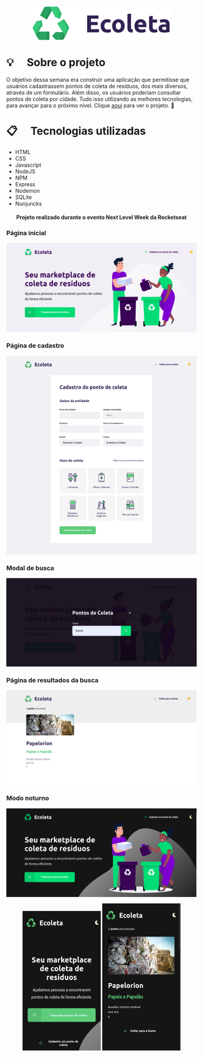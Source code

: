 <p align="center">
  <img src="public/assets/logo.svg"/>
</p>

# :bulb: &emsp;Sobre o projeto
O objetivo dessa semana era construir uma aplicação que permitisse que usuários cadastrassem pontos de coleta de resíduos, dos mais diversos, através de um formulário. Além disso, os usuários poderiam consultar pontos de coleta por cidade. Tudo isso utilizando as melhores tecnologias, para avançar para o próximo nível. Clique [aqui](https://ecoletadf.herokuapp.com/) para ver o projeto. :rocket:


# :clipboard: &emsp;Tecnologias utilizadas
- HTML
- CSS
- Javascript
- NodeJS
- NPM
- Express
- Nodemon
- SQLite
- Nunjuncks

<p>
  <h4 align="center">Projeto realizado durante o evento Next Level Week da Rocketseat</h4>
</p>

### Página inicial
<img src="public/images/home-light.png"/>

### Página de cadastro
<img src="public/images/pagina-cadastro.png"/>

### Modal de busca
<img src="public/images/modal-search.png"/>

### Página de resultados da busca
<img src="public/images/pagina-resultados.png"/>

### Modo noturno
<img src="public/images/home-dark.png"/>
<p align="center">
  <img src="public/images/home-mobile-dark.png"/>
  <img src="public/images/pagina-resultados-mobile-dark.png"/>
</p>
